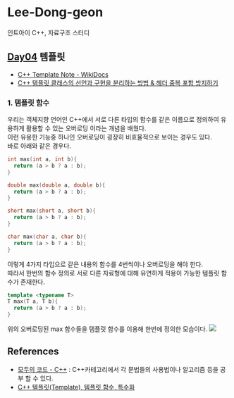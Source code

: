 # Lee-Dong-geon
인트아이 C++, 자료구조 스터디

## [Day04](https://github.com/inti-study-cpp-ds/Lee-Dong-geon/tree/main/Day04) 템플릿
* [C++ Template Note - WikiDocs](https://wikidocs.net/book/54)
* [C++ 템플릿 클래스의 선언과 구현을 분리하는 방법 & 헤더 중복 포함 방지하기](https://www.sapphosound.com/archives/389)

### 1. 템플릿 함수
우리는 객체지향 언어인 C++에서 서로 다른 타입의 함수를 같은 이름으로 정의하여 유용하게 활용할 수 있는 오버로딩 이라는 개념을 배웠다.<br>
이런 유용한 기능중 하나인 오버로딩이 굉장히 비효율적으로 보이는 경우도 있다.<br>
바로 아래와 같은 경우다.<br>

```C++
int max(int a, int b){
  return (a > b ? a : b);
}

double max(double a, double b){
  return (a > b ? a : b);
}

short max(short a, short b){
  return (a > b ? a : b);
}

char max(char a, char b){
  return (a > b ? a : b);
}
```

이렇게 4가지 타입으로 같은 내용의 함수를 4번씩이나 오버로딩을 해야 한다.<br>
따라서 한번의 함수 정의로 서로 다른 자료형에 대해 유연하게 적용이 가능한 템플릿 함수가 존재한다.<br>

```C++
template <typename T>
T max(T a, T b){
  return (a > b ? a : b);
}
```
위의 오버로딩된 max 함수들을 템플릿 함수를 이용해 한번에 정의한 모습이다.
![](/template.png)

## References
* [모두의 코드 - C++](https://modoocode.com/134) : C++카테고리에서 각 문법들의 사용법이나 알고리즘 등을 공부 할 수 있다.
* [C++ 템플릿(Template), 템플릿 함수, 특수화](https://blog.naver.com/PostView.nhn?blogId=vjhh0712v&logNo=221553593414)
